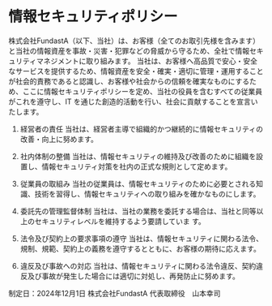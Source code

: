 # 情報セキュリティポリシー
株式会社FundastA（以下、当社）は、お客様（全てのお取引先様を含みます）と当社の情報資産を事故・災害・犯罪などの脅威から守るため、全社で情報セキュリティマネジメントに取り組みます。
当社は、お客様へ高品質で安心・安全なサービスを提供するため、情報資産を安全・確実・適切に管理・運用することが社会的責務であると認識し、お客様や社会からの信頼を確実なものにするため、ここに情報セキュリティポリシーを定め、当社の役員を含むすべての従業員がこれを遵守し、IT を通じた創造的活動を行い、社会に貢献することを宣言いたします。

1. 経営者の責任
当社は、経営者主導で組織的かつ継続的に情報セキュリティの改善・向上に努めます。

1. 社内体制の整備
当社は、情報セキュリティの維持及び改善のために組織を設置し、情報セキュリティ対策を社内の正式な規則として定めます。

1. 従業員の取組み
当社の従業員は、情報セキュリティのために必要とされる知識、技術を習得し、情報セキュリティへの取り組みを確かなものにします。

1. 委託先の管理監督体制
当社は、当社の業務を委託する場合は、当社と同等以上のセキュリティレベルを維持するよう要請していま
す。

1. 法令及び契約上の要求事項の遵守
当社は、情報セキュリティに関わる法令、規制、規範、契約上の義務を遵守するとともに、お客様の期待に応えます。

1. 違反及び事故への対応
当社は、情報セキュリティに関わる法令違反、契約違反及び事故が発生した場合には適切に対処し、再発防止に努めます。

制定日：2024年12月1日
株式会社FundastA
代表取締役　山本幸司
